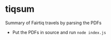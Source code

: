 # tiqsum
Summary of Fairtiq travels by parsing the PDFs

* Put the PDFs in source and run `node index.js`
